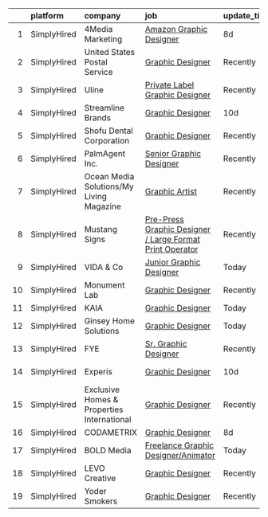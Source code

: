 

|    | platform    | company                                    | job                                                                                                                                                                   | update_time   | location             |
|---:|:------------|:-------------------------------------------|:----------------------------------------------------------------------------------------------------------------------------------------------------------------------|:--------------|:---------------------|
|  1 | SimplyHired | 4Media Marketing                           | [Amazon Graphic Designer](https://www.simplyhired.com/job/hhEud4unM4Nuy8dL9Wr_zKzmR8aFk3Nlo8cyg4_UT-OLmsXHpDyTrQ?q=graphic+designer)                                  | 8d            | Remote               |
|  2 | SimplyHired | United States Postal Service               | [Graphic Designer](https://www.simplyhired.com/job/l9pcfMVcm3z0Ikjaqz5VgKtDhW45r9dwNwGitRkLuFuix12NwXh_IQ?q=graphic+designer)                                         | Recently      | Washington, DC       |
|  3 | SimplyHired | Uline                                      | [Private Label Graphic Designer](https://www.simplyhired.com/job/gaU7wG-0MokVf1_JRYGiyTzy8gVqJplpjUfErgk8B2FmWrZf0ZLp5Q?q=graphic+designer)                           | Recently      | Pleasant Prairie, WI |
|  4 | SimplyHired | Streamline Brands                          | [Graphic Designer](https://www.simplyhired.com/job/YPUMOw92hnuxPvKycNnUv_bOr8MvOHvcPQ2vGpQU2-2cdw8zNUG2QA?q=graphic+designer)                                         | 10d           | Remote               |
|  5 | SimplyHired | Shofu Dental Corporation                   | [Graphic Designer](https://www.simplyhired.com/job/bUevxSDrv5VshdFCrSzEdzPN7QrVdhFIR_EubYNLyYEm9QVlYDyUmw?q=graphic+designer)                                         | Recently      | San Marcos, CA       |
|  6 | SimplyHired | PalmAgent Inc.                             | [Senior Graphic Designer](https://www.simplyhired.com/job/aO6jXnl9diYppPH_n9uH1bU4OrSWzUf9kuLDw2iP855SOqYtBTiGXQ?q=graphic+designer)                                  | Recently      | Southlake, TX        |
|  7 | SimplyHired | Ocean Media Solutions/My Living Magazine   | [Graphic Artist](https://www.simplyhired.com/job/lAfwKV-W7SUWKz9OMiIH1e2gCJWZXJFtxSiK7t37wIBHb9zp3I4I5A?q=graphic+designer)                                           | Recently      | Stuart, FL           |
|  8 | SimplyHired | Mustang Signs                              | [Pre-Press Graphic Designer / Large Format Print Operator](https://www.simplyhired.com/job/mno8aBaDzMgkNfoyf97gXb7VhfBBS8ksqU02rRJxpRbA5Vc_thrkJw?q=graphic+designer) | Recently      | Kennewick, WA        |
|  9 | SimplyHired | VIDA & Co                                  | [Junior Graphic Designer](https://www.simplyhired.com/job/MFPj8k072KQoOklLnzZX62SSDUt874VJvAIMYe7BV9YcLgG-2mzfvA?q=graphic+designer)                                  | Today         | Remote               |
| 10 | SimplyHired | Monument Lab                               | [Graphic Designer](https://www.simplyhired.com/job/kLzZxc3EyGMmp4MDaOCHlRcHMUFPYmVFbarXruF7Pqg0pXMDBEeVoA?q=graphic+designer)                                         | Recently      | Remote               |
| 11 | SimplyHired | KAIA                                       | [Graphic Designer](https://www.simplyhired.com/job/I0qXsySgFq0wGLCtVk1fp3eQa_8_JERNbMB2-1AahKA8EMFzIj-Szw?q=graphic+designer)                                         | Today         | Remote               |
| 12 | SimplyHired | Ginsey Home Solutions                      | [Graphic Designer](https://www.simplyhired.com/job/CMCE6fZio646O5S_TKFNixUYrgzARo-iiV_wCIL3pcogNklTQnig8A?q=graphic+designer)                                         | Today         | Swedesboro, NJ       |
| 13 | SimplyHired | FYE                                        | [Sr. Graphic Designer](https://www.simplyhired.com/job/yo5rJxaYmf0sprbybVIMX2tTvboFqlOqWODqIr15_CouuVbdi12v1w?q=graphic+designer)                                     | Recently      | Albany, NY           |
| 14 | SimplyHired | Experis                                    | [Graphic Designer](https://www.simplyhired.com/job/OIy4hNTHG2zIMrLP3PNInaFm575brhp0yYomoE61u3b-dj0pVkmbKg?q=graphic+designer)                                         | 10d           | Round Lake, IL       |
| 15 | SimplyHired | Exclusive Homes & Properties International | [Graphic Designer](https://www.simplyhired.com/job/TDd1Z2TM8HYvZ3xIoDRSW-zquU0aN1LL-3UBH-kdHnkAk5034bWmqA?q=graphic+designer)                                         | Recently      | Remote +1 location   |
| 16 | SimplyHired | CODAMETRIX                                 | [Graphic Designer](https://www.simplyhired.com/job/EtGQjSIwL--5iDktcmrb04tQs8LMP0mFUz6T5R3w_gwv9QyK_KnI8Q?q=graphic+designer)                                         | 8d            | Boston, MA           |
| 17 | SimplyHired | BOLD Media                                 | [Freelance Graphic Designer/Animator](https://www.simplyhired.com/job/v7mrH60Jjp1uU48sMpXaACHAOJj3nuUMN7lkPmkTBAom114aJNVD8w?q=graphic+designer)                      | Today         | Remote               |
| 18 | SimplyHired | LEVO Creative                              | [Graphic Designer](https://www.simplyhired.com/job/PpF9ibBGVuyENoL95snikYY7T7DSWriicUd0YwdG3oKdiqIDjf-oaA?q=graphic+designer)                                         | Recently      | Remote               |
| 19 | SimplyHired | Yoder Smokers                              | [Graphic Designer](https://www.simplyhired.com/job/6b7OO8xDJ-riy_CQS7CzTRnBxMA43AKTGArtdCc56kOxajnahYDz2w?q=graphic+designer)                                         | Recently      | Hutchinson, KS       |